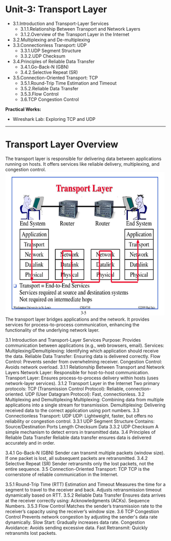 # Unit-3: Transport Layer
* 3.1.Introduction and Transport-Layer Services
    * 3.1.1.Relationship Between Transport and Network Layers
    * 3.1.2.Overview of the Transport Layer in the Internet
* 3.2.Multiplexing and De-multiplexing
* 3.3.Connectionless Transport: UDP
    * 3.3.1.UDP Segment Structure
    * 3.3.2.UDP Checksum
* 3.4.Principles of Reliable Data Transfer
    * 3.4.1.Go-Back-N (GBN)
    * 3.4.2.Selective Repeat (SR)
* 3.5.Connection-Oriented Transport: TCP
    * 3.5.1.Round-Trip Time Estimation and Timeout
    * 3.5.2.Reliable Data Transfer
    * 3.5.3.Flow Control
    * 3.6.TCP Congestion Control

<b>Practical Works: </b>

* Wireshark Lab: Exploring TCP and UDP

<hr>

# Transport Layer Overview
The transport layer is responsible for delivering data between applications running on hosts. It offers services like reliable delivery, multiplexing, and congestion control.<br>
<img src = "images/transport-layer.jpg" alt='transport-layer' width='500' height='450'>
The transport layer bridges applications and the network. It provides services for process-to-process communication, enhancing the functionality of the underlying network layer.

3.1 Introduction and Transport-Layer Services
Purpose: Provides communication between applications (e.g., web browsers, email).
Services:
Multiplexing/Demultiplexing: Identifying which application should receive the data.
Reliable Data Transfer: Ensuring data is delivered correctly.
Flow Control: Prevents sender from overwhelming receiver.
Congestion Control: Avoids network overload.
3.1.1 Relationship Between Transport and Network Layers
Network Layer: Responsible for host-to-host communication.
Transport Layer: Ensures process-to-process delivery within hosts (uses network-layer services).
3.1.2 Transport Layer in the Internet
Two primary protocols:
TCP (Transmission Control Protocol): Reliable, connection-oriented.
UDP (User Datagram Protocol): Fast, connectionless.
3.2 Multiplexing and Demultiplexing
Multiplexing: Combining data from multiple applications into a single stream for transmission.
Demultiplexing: Delivering received data to the correct application using port numbers.
3.3 Connectionless Transport: UDP
UDP: Lightweight, faster, but offers no reliability or congestion control.
3.3.1 UDP Segment Structure
Contains:
Source/Destination Ports
Length
Checksum
Data
3.3.2 UDP Checksum
A simple mechanism to detect errors in transmitted data.
3.4 Principles of Reliable Data Transfer
Reliable data transfer ensures data is delivered accurately and in order.

3.4.1 Go-Back-N (GBN)
Sender can transmit multiple packets (window size).
If one packet is lost, all subsequent packets are retransmitted.
3.4.2 Selective Repeat (SR)
Sender retransmits only the lost packets, not the entire sequence.
3.5 Connection-Oriented Transport: TCP
TCP is the cornerstone of reliable communication in the Internet.

3.5.1 Round-Trip Time (RTT) Estimation and Timeout
Measures the time for a segment to travel to the receiver and back.
Adjusts retransmission timeout dynamically based on RTT.
3.5.2 Reliable Data Transfer
Ensures data arrives at the receiver correctly using:
Acknowledgments (ACKs).
Sequence Numbers.
3.5.3 Flow Control
Matches the sender’s transmission rate to the receiver’s capacity using the receiver’s window size.
3.6 TCP Congestion Control
Prevents network congestion by adjusting the sender's data rate dynamically.
Slow Start: Gradually increases data rate.
Congestion Avoidance: Avoids sending excessive data.
Fast Retransmit: Quickly retransmits lost packets.